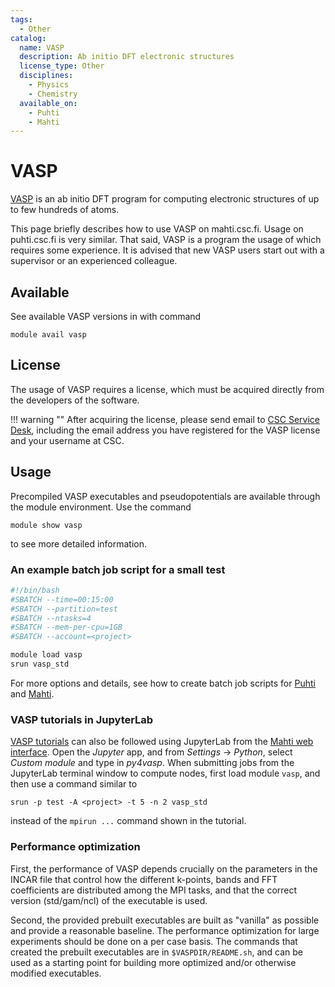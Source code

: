 ```yaml
---
tags:
  - Other
catalog:
  name: VASP
  description: Ab initio DFT electronic structures
  license_type: Other
  disciplines:
    - Physics
    - Chemistry
  available_on:
    - Puhti
    - Mahti
---
```


# VASP

[VASP](https://www.vasp.at/) is an ab initio DFT program for computing
electronic structures of up to few hundreds of atoms.

This page briefly describes how to use VASP on mahti.csc.fi. Usage on
puhti.csc.fi is very similar. That said, VASP is a program the usage of
which requires some experience. It is advised that new VASP users start
out with a supervisor or an experienced colleague.

## Available

See available VASP versions in with command

```console
module avail vasp
```

## License

The usage of VASP requires a license, which must be acquired directly
from the developers of the software.

!!! warning ""
    After acquiring the license, please send email to
    [CSC Service Desk](../support/contact.md), including the email address
    you have registered for the VASP license and your username at CSC.

## Usage

Precompiled VASP executables and pseudopotentials are available
through the module environment. Use the command

```console
module show vasp
```

to see more detailed information.

### An example batch job script for a small test

```bash
#!/bin/bash
#SBATCH --time=00:15:00
#SBATCH --partition=test
#SBATCH --ntasks=4
#SBATCH --mem-per-cpu=1GB
#SBATCH --account=<project>

module load vasp
srun vasp_std
```

For more options and details, see how to create batch job scripts for
[Puhti](../computing/running/creating-job-scripts-puhti.md) and
[Mahti](../computing/running/creating-job-scripts-mahti.md).

### VASP tutorials in JupyterLab

[VASP tutorials](https://www.vasp.at/tutorials/latest/) can also be
followed using JupyterLab from the
[Mahti web interface](https://www.mahti.csc.fi). Open the *Jupyter* app,
and from *Settings* -> *Python*, select *Custom module* and type in
*py4vasp*. When submitting jobs from the JupyterLab terminal window to
compute nodes, first load module `vasp`, and then use a command similar to

```console
srun -p test -A <project> -t 5 -n 2 vasp_std
```

instead of the `mpirun ...` command shown in the tutorial.

### Performance optimization

First, the performance of VASP depends crucially on the parameters in
the INCAR file that control how the different k-points, bands and FFT
coefficients are distributed among the MPI tasks, and that the correct
version (std/gam/ncl) of the executable is used.

Second, the provided prebuilt executables are built as "vanilla" as
possible and provide a reasonable baseline. The performance
optimization for large experiments should be done on a per case basis.
The commands that created the prebuilt executables are in
`$VASPDIR/README.sh`, and can be used as a starting point
for building more optimized and/or otherwise modified executables.
